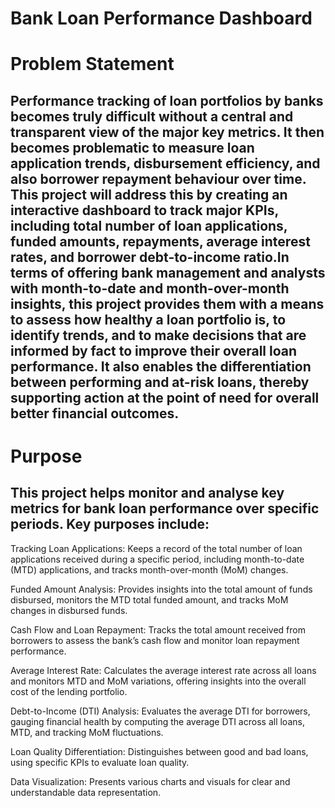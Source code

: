 # Bank Loan Performance Dashboard
# Problem Statement
## **Performance tracking of loan portfolios by banks becomes truly difficult without a central and transparent view of the major key metrics. It then becomes problematic to measure loan application trends, disbursement efficiency, and also borrower repayment behaviour over time. This project will address this by creating an interactive dashboard to track major KPIs, including total number of loan applications, funded amounts, repayments, average interest rates, and borrower debt-to-income ratio.In terms of offering bank management and analysts with month-to-date and month-over-month insights, this project provides them with a means to assess how healthy a loan portfolio is, to identify trends, and to make decisions that are informed by fact to improve their overall loan performance. It also enables the differentiation between performing and at-risk loans, thereby supporting action at the point of need for overall better financial outcomes**.
# Purpose
## This project helps monitor and analyse key metrics for bank loan performance over specific periods. Key purposes include:


Tracking Loan Applications: Keeps a record of the total number of loan applications received during a specific period, including month-to-date (MTD) applications, and tracks month-over-month (MoM) changes.

Funded Amount Analysis: Provides insights into the total amount of funds disbursed, monitors the MTD total funded amount, and tracks MoM changes in disbursed funds.

Cash Flow and Loan Repayment: Tracks the total amount received from borrowers to assess the bank’s cash flow and monitor loan repayment performance.

Average Interest Rate: Calculates the average interest rate across all loans and monitors MTD and MoM variations, offering insights into the overall cost of the lending portfolio.

Debt-to-Income (DTI) Analysis: Evaluates the average DTI for borrowers, gauging financial health by computing the average DTI across all loans, MTD, and tracking MoM fluctuations.

Loan Quality Differentiation: Distinguishes between good and bad loans, using specific KPIs to evaluate loan quality.

Data Visualization: Presents various charts and visuals for clear and understandable data representation.



